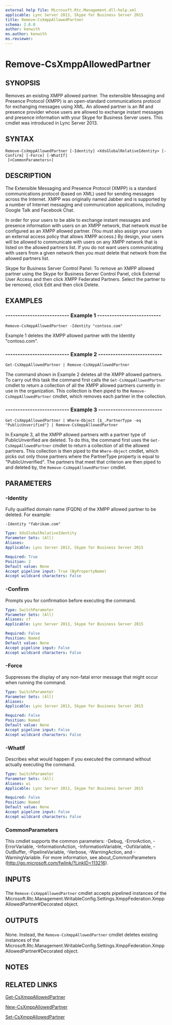 ```yaml
---
external help file: Microsoft.Rtc.Management.dll-help.xml
applicable: Lync Server 2013, Skype for Business Server 2015
title: Remove-CsXmppAllowedPartner
schema: 2.0.0
author: kenwith
ms.author: kenwith
ms.reviewer:
---
```


# Remove-CsXmppAllowedPartner

## SYNOPSIS
Removes an existing XMPP allowed partner.
The extensible Messaging and Presence Protocol (XMPP) is an open-standard communications protocol for exchanging messages using XML.
An allowed partner is an IM and presence provider whose users are allowed to exchange instant messages and presence information with your Skype for Business Server users.
This cmdlet was introduced in Lync Server 2013.


## SYNTAX

```
Remove-CsXmppAllowedPartner [-Identity] <XdsGlobalRelativeIdentity> [-Confirm] [-Force] [-WhatIf]
 [<CommonParameters>]
```

## DESCRIPTION
The Extensible Messaging and Presence Protocol (XMPP) is a standard communications protocol (based on XML) used for sending messages across the Internet.
XMPP was originally named Jabber and is supported by a number of Internet messaging and communication applications, including Google Talk and Facebook Chat.

In order for your users to be able to exchange instant messages and presence information with users on an XMPP network, that network must be configured as an XMPP allowed partner.
(You must also assign your users an external access policy that allows XMPP access.) By design, your users will be allowed to communicate with users on any XMPP network that is listed on the allowed partners list.
If you do not want users communicating with users from a given network then you must delete that network from the allowed partners list.

Skype for Business Server Control Panel: To remove an XMPP allowed partner using the Skype for Business Server Control Panel, click External User Access and then click XMPP Federated Partners.
Select the partner to be removed, click Edit and then click Delete.


## EXAMPLES

### -------------------------- Example 1 --------------------------
```
Remove-CsXmppAllowedPartner -Identity "contoso.com"
```

Example 1 deletes the XMPP allowed partner with the Identity "contoso.com".


### -------------------------- Example 2 --------------------------
```
Get-CsXmppAllowedPartner | Remove-CsXmppAllowedPartner
```

The command shown in Example 2 deletes all the XMPP allowed partners.
To carry out this task the command first calls the `Get-CsXmppAllowedPartner` cmdlet to return a collection of all the XMPP allowed partners currently in use in the organization.
This collection is then piped to the `Remove-CsXmppAllowedPartner` cmdlet, which removes each partner in the collection.


### -------------------------- Example 3 --------------------------
```
Get-CsXmppAllowedPartner | Where-Object {$_.PartnerType -eq "PublicUnverified"} | Remove-CsXmppAllowedPartner
```

In Example 3, all the XMPP allowed partners with a partner type of PublicUnverified are deleted.
To do this, the command first uses the `Get-CsXmppAllowedPartner` cmdlet to return a collection of all the allowed partners.
This collection is then piped to the `Where-Object` cmdlet, which picks out only those partners where the PartnerType property is equal to "PublicUnverified".
The partners that meet that criterion are then piped to and deleted by, the `Remove-CsXmppAllowedPartner` cmdlet.


## PARAMETERS

### -Identity
Fully qualified domain name (FQDN) of the XMPP allowed partner to be deleted.
For example:

`-Identity "fabrikam.com"`

```yaml
Type: XdsGlobalRelativeIdentity
Parameter Sets: (All)
Aliases: 
Applicable: Lync Server 2013, Skype for Business Server 2015

Required: True
Position: 2
Default value: None
Accept pipeline input: True (ByPropertyName)
Accept wildcard characters: False
```

### -Confirm
Prompts you for confirmation before executing the command.

```yaml
Type: SwitchParameter
Parameter Sets: (All)
Aliases: cf
Applicable: Lync Server 2013, Skype for Business Server 2015

Required: False
Position: Named
Default value: None
Accept pipeline input: False
Accept wildcard characters: False
```

### -Force
Suppresses the display of any non-fatal error message that might occur when running the command.

```yaml
Type: SwitchParameter
Parameter Sets: (All)
Aliases: 
Applicable: Lync Server 2013, Skype for Business Server 2015

Required: False
Position: Named
Default value: None
Accept pipeline input: False
Accept wildcard characters: False
```

### -WhatIf
Describes what would happen if you executed the command without actually executing the command.

```yaml
Type: SwitchParameter
Parameter Sets: (All)
Aliases: wi
Applicable: Lync Server 2013, Skype for Business Server 2015

Required: False
Position: Named
Default value: None
Accept pipeline input: False
Accept wildcard characters: False
```

### CommonParameters
This cmdlet supports the common parameters: -Debug, -ErrorAction, -ErrorVariable, -InformationAction, -InformationVariable, -OutVariable, -OutBuffer, -PipelineVariable, -Verbose, -WarningAction, and -WarningVariable. For more information, see about_CommonParameters (http://go.microsoft.com/fwlink/?LinkID=113216).

## INPUTS

###  
The `Remove-CsXmppAllowedPartner` cmdlet accepts pipelined instances of the Microsoft.Rtc.Management.WritableConfig.Settings.XmppFederation.XmppAllowedPartner#Decorated object.

## OUTPUTS

###  
None.
Instead, the `Remove-CsXmppAllowedPartner` cmdlet deletes existing instances of the Microsoft.Rtc.Management.WritableConfig.Settings.XmppFederation.XmppAllowedPartner#Decorated object.

## NOTES

## RELATED LINKS

[Get-CsXmppAllowedPartner](Get-CsXmppAllowedPartner.md)

[New-CsXmppAllowedPartner](New-CsXmppAllowedPartner.md)

[Set-CsXmppAllowedPartner](Set-CsXmppAllowedPartner.md)

